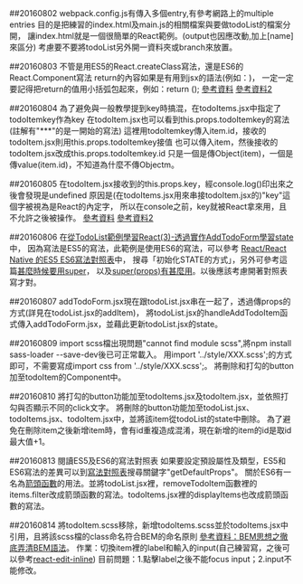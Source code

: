 ##20160802
webpack.config.js有傳入多個entry,有參考網路上的multiple entries
目的是把練習的index.html及main.js的相關檔案與要做todoList的檔案分開，
讓index.html就是一個很簡單的React範例。(output也因應改動,加上[name]來區分)
考慮要不要將todoList另外開一資料夾或branch來放置。


##20160803
不管是用ES5的React.createClass寫法，還是ES6的React.Component寫法
return的內容如果是有用到jsx的語法(例如：<TodoItems />)，
一定一定要記得把return的值用小括弧包起來，例如：return (<TodoItems />);
[參考資料](http://bbs.reactnative.cn/topic/15/react-react-native-%E7%9A%84es5-es6%E5%86%99%E6%B3%95%E5%AF%B9%E7%85%A7%E8%A1%A8)
[參考資料2](https://toddmotto.com/react-create-class-versus-component/)

##20160804
為了避免與一般教學提到key時搞混，在todoItems.jsx中指定了todoItemkey作為key
在todoItem.jsx也可以看到this.props.todoItemkey的寫法(註解有"***"的是一開始的寫法)
這裡用todoItemkey傳入item.id，接收的todoItem.jsx則用this.props.todoItemkey接值
也可以傳入item，然後接收的todoItem.jsx改成this.props.todoItemkey.id
只是一個是傳Object(item)，一個是傳value(item.id)，不知道為什麼不傳Objectm。

##20160805
在todoItem.jsx接收到的this.props.key，經console.log()印出來之後會發現是undefined
原因是(在todoItems.jsx用來串接todoItem.jsx的)"key"這個字被視為是React的內定字，
所以在console之前，key就被React拿來用，且不允許之後被操作。
[參考資料](http://stackoverflow.com/questions/33661511/reactjs-key-undefined-when-accessed-as-a-prop)
[參考資料2](https://github.com/facebook/react/issues/2429)

##20160806
在[從TodoList範例學習React(3)-透過實作AddTodoForm學習state](https://dotblogs.com.tw/wellwind/2016/04/03/react-tutorial-7-state)中，
因為寫法是ES5的寫法，此範例是使用ES6的寫法，可以參考
[React/React Native 的ES5 ES6寫法對照表](http://bbs.reactnative.cn/topic/15/react-react-native-%E7%9A%84es5-es6%E5%86%99%E6%B3%95%E5%AF%B9%E7%85%A7%E8%A1%A8)中，
搜尋「初始化STATE的方式」，另外可參考這篇[甚麼時候要用super](http://cheng.logdown.com/posts/2016/03/26/683329)，
以及[super(props)有甚麼用](http://react-china.org/t/super-props/975/5)。以後應該考慮開著對照表寫才對。

##20160807
addTodoForm.jsx現在跟todoList.jsx串在一起了，透過傳props的方式(詳見在todoList.jsx的addItem)，
將todoList.jsx的handleAddTodoItem函式傳入addTodoForm.jsx，並藉此更新todoList.jsx的state。

##20160809
import scss檔出現問題"cannot find module scss",將npm install sass-loader --save-dev後已可正常載入。
用import '../style/XXX.scss';的方式即可，不需要寫成import css from '../style/XXX.scss';。
將刪除和打勾的button加至todoItem的Component中。

##20160810
將打勾的button功能加至todoItems.jsx及todoItem.jsx，並依照打勾與否顯示不同的click文字。
將刪除的button功能加至todoList.jsx、todoItems.jsx、todoItem.jsx中，並將該item從todoList的state中刪除。
為了避免在刪除item之後新增item時，會有id重複造成混淆，現在新增的item的id是取id最大值+1。

##20160813
閱讀ES5及ES6的寫法對照表
如果要設定預設屬性及類型，ES5和ES6寫法的差異可以到[寫法對照表](http://bbs.reactnative.cn/topic/15/react-react-native-%E7%9A%84es5-es6%E5%86%99%E6%B3%95%E5%AF%B9%E7%85%A7%E8%A1%A8)搜尋關鍵字"getDefaultProps"。
關於ES6有一名為[箭頭函數](http://es6.ruanyifeng.com/#docs/function#箭头函数)的用法。並將todoList.jsx裡，removeTodoItem函數裡的items.filter改成箭頭函數的寫法。todoItems.jsx裡的displayItems也改成箭頭函數的寫法。

##20160814
將todoItem.scss移除，新增todoItems.scss並於todoItems.jsx中引用，且將該scss檔的class命名符合BEM的命名原則
[參考資料：BEM思想之徹底弄清BEM語法](http://www.w3cplus.com/css/mindbemding-getting-your-head-round-bem-syntax.html)。
作業：切換item裡的label和輸入的input(自己練習寫，之後可以參考[react-edit-inline](https://www.npmjs.com/package/react-edit-inline))
目前問題：1.點擊label之後不能focus input；2.input不能修改。